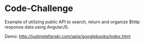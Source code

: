 # Code-Challenge
Example of utilizing public API to search, return and organize $http response data using AngularJS.

Demo:
http://justinstefanski.com/apis/googlebooks/index.html

